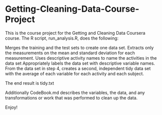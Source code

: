 # Getting-Cleaning-Data-Course-Project
This is the course project for the Getting and Cleaning Data Coursera course. The R script, run_analysis.R, does the following:

Merges the training and the test sets to create one data set.
Extracts only the measurements on the mean and standard deviation for each measurement.
Uses descriptive activity names to name the activities in the data set
Appropriately labels the data set with descriptive variable names.
From the data set in step 4, creates a second, independent tidy data set with the average of each variable for each activity and each subject.

The end result is tidy.txt

Additionally CodeBook.md describes the variables, the data, and any transformations or work that was performed to clean up the data.

Enjoy!

